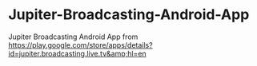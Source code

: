 Jupiter-Broadcasting-Android-App
================================

Jupiter Broadcasting Android App from https://play.google.com/store/apps/details?id=jupiter.broadcasting.live.tv&amp;hl=en